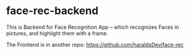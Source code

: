 # face-rec-backend

This is Backend for Face Recognition App – which recognizes Faces in pictures, and highlight them with a frame.

The Frontend is in another repo: https://github.com/haraldsDev/face-rec


